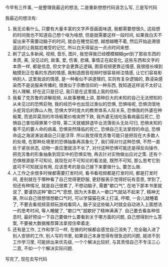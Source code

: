 今早有三件事, 一是整理我最近的想法, 二是重新想想代码该怎么写, 三是写代码

我最近的想法有:
1. 我无论看什么, 只要有大量丰富的文字声音画面味道, 我都需要想很久, 这段想的时间我也不知道自己想个啥为啥想, 但是就需要这样一段时间, 如果我白天不留出来不需要动脑子的时间, 就会在睡觉前想, 越想越睡不着, 然后开始追溯很遥远的让我尴尬难受的记忆, 所以白天得留出一点点时间来想.
2. 刷了这么多新闻, 视频, 音乐, 图片, 我觉得我已经模模糊糊get到了那些东西的本质, 美, 没见过的, 故事, 爱, 伤害, 悲痛, 事情正在起变化, 这些东西和文字的本质一样, 都是信息, 但文字会更靠近逻辑, 图音视频更靠近情感, 我很擅长嗅到触摸到正在看的东西的情感, 我制造图音视频时很容易倾注情感, 让它们容易影响别人. 这里我说的情感, 是一种看似不讲道理的, 实则有复杂逻辑的, 靠浸染感染而不是说服来传播的, 很类似于宗教信仰的一种东西, 我知道这样说不太好让别人理解, 好在这只是日记, 我只是在这里插上我的信标.
3. 我看了克苏鲁的讲解视频, 从故事梗概上讲, 那种巨大的未知的自己无法预知的从未见过的恐怖巨物, 我的经历中也出现过类似的恐惧, 恐惧啥呢, 恐惧流氓地头蛇背后的靠山人物, 恐惧大学时庞大的教育体系人际关系, 恐惧我的外婆在种板栗, 而诡异莫测的市场板栗价格突然下跌, 我外婆无钱吃饭看病最后死亡, 恐惧自己害怕得罪某个领导, 第二天就被辞退毕业流落街头无处可归, 恐惧未知的看不见的要人命的病毒, 恐惧突然降临的死亡, 恐惧自己无法掌控的命运, 恐惧命运之海波涛汹涌自己只是浮萍. 所以我觉得克苏鲁可能只是把现在大多数人的处境, 在那种处境里的恐惧抽象再具象化了, 我们得对付这种恐惧, 不然一直处于紧张状态, 动物一直应激就活不长了, 对付这种恐惧可能还是得反向操作, 把克苏鲁的形象抽象到现实中的恐惧实物, 再去针对实物做出应对之策. 还有个恐惧根源是不可知论, 我现在对不可知论的看法是, 既然不可知, 那么思考它到底可不可知就没有用, 应该思考的是自己接下来要做什么, 要怎么做. 
4. 人工作之余很多时候都需要打发时间, 看书看视频都是打发时间, 都是打发时间, 差别就在于哪种看了自己觉得更舒服, 更舒服表示觉得好玩有意思, 学到了, 但还有种情况, 就是自己很累了, 不想动脑子, 需要"歇口气", 在地下那本书里就说了, 要谨防这种"歇口气"思想, 因为大多数人一歇口气就站不起来了, 精神尤甚, 所以自己很想很想歇口气时, 可以学猫猫在床上打滚, 哼唧, 一会儿就睡着了, 不要去看视频音频玩游戏看同人, 脑子没这些输入时就会自动进入上面想法一的思考时间, 等人睡醒了, "歇口气"就歇好了精神满满了. 自己要去看各种信息时, 最好预设一下自己要做什么要看到关于哪方面的问题, 自己想得到什么答案, 不要被大数据推荐算法拿捏住牵着走.
5. 还有是工作, 工作和学习一样, 在做的时候都会感觉自己消失了, 完全融入进了别人安排的工作, 别人写的书里, 如果自己本身觉得有很急迫的问题, 就进不到工作学习里, 可能排出来优先级, 一个个解决比较好, 与其责怪自己不专注三心二意, 不如一个个解决实际问题.  

写完了, 现在去写代码
